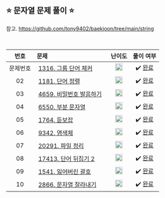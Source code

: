 ## ⭐️ 문자열 문제 풀이 ⭐️ 

참고. https://github.com/tony9402/baekjoon/tree/main/string

<br>

| **번호** | **문제** | **난이도** | **풀이 여부** |
|:--------:|:--------|:----------:|:-----------:|
| 문제번호 | &nbsp;[1316. 그룹 단어 체커](https://www.acmicpc.net/problem/1316)&nbsp;&nbsp; | &nbsp;&nbsp;<img src="https://github.com/yuuforest/Baekjoon/assets/97596022/16c246cd-0ac7-4c70-8e59-ae53094efefd" width="20"/>&nbsp;&nbsp; | &nbsp;✔️ [완료](https://github.com/yuuforest/Baekjoon/blob/main/python/%EB%AC%B8%EC%9E%90%EC%97%B4/Prob1316.py)&nbsp; |
| 02 | &nbsp;[1181. 단어 정렬](https://www.acmicpc.net/problem/1181)&nbsp;&nbsp; | &nbsp;&nbsp;<img src="https://github.com/yuuforest/Baekjoon/assets/97596022/16c246cd-0ac7-4c70-8e59-ae53094efefd" width="20"/>&nbsp;&nbsp; | &nbsp;✔️ [완료](https://github.com/yuuforest/Baekjoon/blob/main/python/%EB%AC%B8%EC%9E%90%EC%97%B4/Prob1181.py)&nbsp; |
| 03 | &nbsp;[4659. 비밀번호 발음하기](https://www.acmicpc.net/problem/4659)&nbsp;&nbsp; | &nbsp;&nbsp;<img src="https://github.com/yuuforest/Baekjoon/assets/97596022/16c246cd-0ac7-4c70-8e59-ae53094efefd" width="20"/>&nbsp;&nbsp; | &nbsp;✔️ [완료](https://github.com/yuuforest/Baekjoon/blob/main/python/%EB%AC%B8%EC%9E%90%EC%97%B4/Prob4659.py)&nbsp; |
| 04 | &nbsp;[6550. 부분 문자열](https://www.acmicpc.net/problem/6550)&nbsp;&nbsp; | &nbsp;&nbsp;<img src="https://github.com/yuuforest/Baekjoon/assets/97596022/16c246cd-0ac7-4c70-8e59-ae53094efefd" width="20"/>&nbsp;&nbsp; | &nbsp;✔️ [완료](https://github.com/yuuforest/Baekjoon/blob/main/python/%EB%AC%B8%EC%9E%90%EC%97%B4/Prob6550.py)&nbsp; |
| 05 | &nbsp;[1764. 듣보잡](https://www.acmicpc.net/problem/1764)&nbsp;&nbsp; | &nbsp;&nbsp;<img src="https://github.com/yuuforest/Baekjoon/assets/97596022/3c7e9f4b-e603-404f-b612-258d66475421" width="20"/>&nbsp;&nbsp; | &nbsp;✔️ [완료](https://github.com/yuuforest/Baekjoon/blob/main/python/%EB%AC%B8%EC%9E%90%EC%97%B4/Prob1764.py)&nbsp; |
| 06 | &nbsp;[9342. 염색체](https://www.acmicpc.net/problem/9342)&nbsp;&nbsp; | &nbsp;&nbsp;<img src="https://github.com/yuuforest/Baekjoon/assets/97596022/07accbcc-b7bc-4a50-a82e-37f90db6a48f" width="20"/>&nbsp;&nbsp; | &nbsp;✔️ [완료](https://github.com/yuuforest/Baekjoon/blob/main/python/%EB%AC%B8%EC%9E%90%EC%97%B4/Prob9342.py)&nbsp; |
| 07 | &nbsp;[20291. 파일 정리](https://www.acmicpc.net/problem/20291)&nbsp;&nbsp; | &nbsp;&nbsp;<img src="https://github.com/yuuforest/Baekjoon/assets/97596022/07accbcc-b7bc-4a50-a82e-37f90db6a48f" width="20"/>&nbsp;&nbsp; | &nbsp;✔️ [완료](https://github.com/yuuforest/Baekjoon/blob/main/python/%EB%AC%B8%EC%9E%90%EC%97%B4/Prob20291.py)&nbsp; |
| 08 | &nbsp;[17413. 단어 뒤집기 2](https://www.acmicpc.net/problem/17413)&nbsp;&nbsp; | &nbsp;&nbsp;<img src="https://github.com/yuuforest/Baekjoon/assets/97596022/07accbcc-b7bc-4a50-a82e-37f90db6a48f" width="20"/>&nbsp;&nbsp; | &nbsp;✔️ [완료](https://github.com/yuuforest/Baekjoon/blob/main/python/%EB%AC%B8%EC%9E%90%EC%97%B4/Prob17413.py)&nbsp; |
| 09 | &nbsp;[1541. 잃어버린 괄호](https://www.acmicpc.net/problem/1541)&nbsp;&nbsp; | &nbsp;&nbsp;<img src="https://github.com/yuuforest/Baekjoon/assets/97596022/0d140fe9-b265-452d-812a-c474404888d7" width="20"/>&nbsp;&nbsp; | &nbsp;✔️ [완료](https://github.com/yuuforest/Baekjoon/blob/main/python/%EB%AC%B8%EC%9E%90%EC%97%B4/Prob1541.py)&nbsp; |
| 10 | &nbsp;[2866. 문자열 잘라내기](https://www.acmicpc.net/problem/2866)&nbsp;&nbsp; | &nbsp;&nbsp;<img src="https://github.com/yuuforest/Baekjoon/assets/97596022/85149378-3937-4538-8a9b-1b178253c958" width="20"/>&nbsp;&nbsp; | &nbsp;✔️ [완료](https://github.com/yuuforest/Baekjoon/blob/main/python/%EB%AC%B8%EC%9E%90%EC%97%B4/Prob2866.py)&nbsp; |